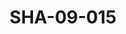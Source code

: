 ---
pid: SHA-09-015
title: SHA-09-015
language: ar
collection: شرحبيل احمد
original_label: 
rights: شرحبيل احمد
location_of_original: شرحبيل احمد
photographer_or_studio: 
scanned_from: photograph 7.4 by 10.4
_date: '1964'
location: ملكال
description: السجناء راقصين
additional_notes: 
permission_display: 'yes'
on_server: 'yes'
on_website: 'yes'
permalink: /archive/ar/sha-09-015.html
layout: photo-page
---